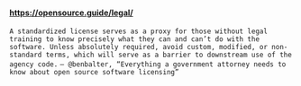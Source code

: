 #### https://opensource.guide/legal/
```A standardized license serves as a proxy for those without legal training to know precisely what they can and can’t do with the software. Unless absolutely required, avoid custom, modified, or non-standard terms, which will serve as a barrier to downstream use of the agency code.```
```— @benbalter, “Everything a government attorney needs to know about open source software licensing” ```
